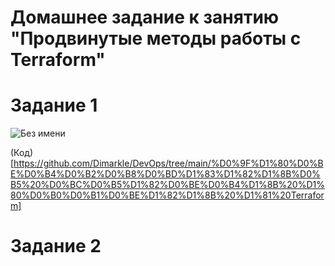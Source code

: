 # Домашнее задание к занятию "Продвинутые методы работы с Terraform"

# Задание 1

![Без имени](https://github.com/Dimarkle/DevOps/assets/118626944/89b545a3-4c18-4ae7-bff8-b7155b219ed6)


(Код)[https://github.com/Dimarkle/DevOps/tree/main/%D0%9F%D1%80%D0%BE%D0%B4%D0%B2%D0%B8%D0%BD%D1%83%D1%82%D1%8B%D0%B5%20%D0%BC%D0%B5%D1%82%D0%BE%D0%B4%D1%8B%20%D1%80%D0%B0%D0%B1%D0%BE%D1%82%D1%8B%20%D1%81%20Terraform]


# Задание 2

#


#

#



#
